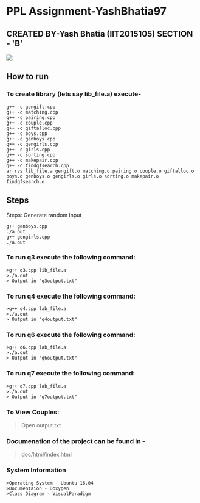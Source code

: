 # PPL Assignment-YashBhatia97
## CREATED BY-Yash Bhatia (IIT2015105) SECTION - 'B'
<img src="https://img.shields.io/badge/language-C++-brightgreen.svg"/>

## How to run

### To create library (lets say lib_file.a) execute-
>
```
g++ -c gengift.cpp
g++ -c matching.cpp
g++ -c pairing.cpp
g++ -c couple.cpp
g++ -c giftalloc.cpp
g++ -c boys.cpp
g++ -c genboys.cpp
g++ -c gengirls.cpp
g++ -c girls.cpp
g++ -c sorting.cpp
g++ -c makepair.cpp
g++ -c findgfsearch.cpp
ar rvs lib_file.a gengift.o matching.o pairing.o couple.o giftalloc.o boys.o genboys.o gengirls.o girls.o sorting.o makepair.o findgfsearch.o
```

## Steps
Steps: Generate random input
>
```	 
g++ genboys.cpp
./a.out
g++ gengirls.cpp
./a.out
```
### To run q3 execute the following command:
```
>g++ q3.cpp lib_file.a
>./a.out
> Output in "q3output.txt"
```
### To run q4 execute the following command:
```
>g++ q4.cpp lab_file.a
>./a.out
> Output in "q4output.txt"
```
### To run q6 execute the following command:
```
>g++ q6.cpp lab_file.a
>./a.out
> Output in "q6output.txt"
```
### To run q7 execute the following command:
```
>g++ q7.cpp lab_file.a
>./a.out
> Output in "q7output.txt"
```
### To View Couples:
>Open output.txt

### Documenation of the project can be found in -

>doc/html/index.html
### System Information
```
>Operating System - Ubuntu 16.04
>Documentaion - Doxygen
>Class Diagram - VisualParadigm
```
